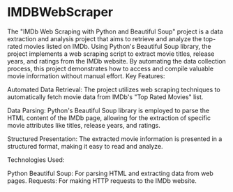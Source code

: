 # IMDBWebScraper

The "IMDb Web Scraping with Python and Beautiful Soup" project is a data extraction and analysis project that aims to retrieve and analyze the top-rated movies
listed on IMDb. Using Python's Beautiful Soup library, the project implements a web scraping script to extract movie titles, release years, and ratings from 
the IMDb website. By automating the data collection process, this project demonstrates how to access and compile valuable movie information without manual effort.
Key Features:

Automated Data Retrieval: The project utilizes web scraping techniques to automatically fetch movie data from IMDb's "Top Rated Movies" list.

Data Parsing: Python's Beautiful Soup library is employed to parse the HTML content of the IMDb page, allowing for the extraction of specific movie attributes like titles, release years, and ratings.

Structured Presentation: The extracted movie information is presented in a structured format, making it easy to read and analyze.

Technologies Used:

Python
Beautiful Soup: For parsing HTML and extracting data from web pages.
Requests: For making HTTP requests to the IMDb website.
